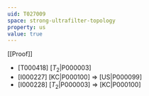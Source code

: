 ```yaml
---
uid: T027009
space: strong-ultrafilter-topology
property: us
value: true
---
```

[[Proof]]

* [T000418] [$T_2$|P000003]
* [I000227] [KC|P000100] => [US|P000099]
* [I000228] [$T_2$|P000003] => [KC|P000100]

